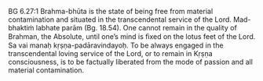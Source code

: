 BG 6.27:1	Brahma-bhūta is the state of being free from material contamination and situated in the transcendental service of the Lord. Mad-bhaktiṁ labhate parām (Bg. 18.54). One cannot remain in the quality of Brahman, the Absolute, until one’s mind is ﬁxed on the lotus feet of the Lord. Sa vai manaḥ kṛṣṇa-padāravindayoḥ. To be always engaged in the transcendental loving service of the Lord, or to remain in Kṛṣṇa consciousness, is to be factually liberated from the mode of passion and all material contamination.